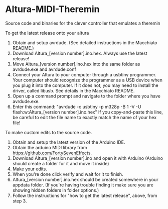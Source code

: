 # Altura-MIDI-Theremin
Source code and binaries for the clever controller that emulates a theremin

To get the latest release onto your altura
1. Obtain and setup avrdude. (See detailed instructions in the Macchiato README.)
2. Download Altura_[version number].ino.hex. Always use the latest release!
3. Move Altura_[version number].ino.hex into the same folder as avrdude.exe and avrdude.conf
4. Connect your Altura to your computer through a usbtiny programmer. Your computer should recognize the programmer as a USB device when you plug it into the computer. If it does not, you may need to install the driver, called libusb. See details in the Macchiato README.
5. Open up a command prompt and navigate to the folder where you have avrdude.exe.
6. Enter this command: "avrdude -c usbtiny -p m328p -B 1 -V -U flash:w:Altura_[version number].ino.hex" If you copy-and-paste this line, be careful to edit the file name to exactly match the name of your hex file!

To make custom edits to the source code.
1. Obtain and setup the latest version of the Arduino IDE.
2. Obtain the arduino MIDI library from https://github.com/FortySevenEffects.
3. Download Altura_[version number].ino and open it with Arduino (Arduino should create a folder for it and move it inside)
4. Make your edits.
5. When you're done click verify and wait for it to finish.
6. Altura_[version number].ino.hex should be created somewhere in your appdata folder. (If you're having trouble finding it make sure you are showing hidden folders in folder options.)
7. Follow the instructions for "how to get the latest release", above, from step 3.
